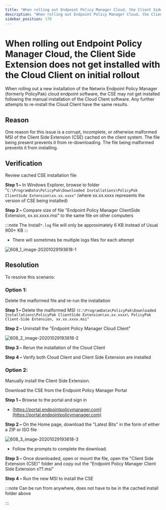 ```yaml
---
title: "When rolling out Endpoint Policy Manager Cloud, the Client Side Extension does not get installed with the Cloud Client on initial rollout"
description: "When rolling out Endpoint Policy Manager Cloud, the Client Side Extension does not get installed with the Cloud Client on initial rollout"
sidebar_position: 170
---
```


# When rolling out Endpoint Policy Manager Cloud, the Client Side Extension does not get installed with the Cloud Client on initial rollout

When rolling out a new installation of the Netwrix Endpoint Policy Manager (formerly PolicyPak)
cloud endpoint software, the CSE may not get installed following the manual installation of the
Cloud Client software. Any further attempts to re-install the Cloud Client have the same results.

## Reason

One reason for this issue is a corrupt, incomplete, or otherwise malformed MSI of the Client Side
Extension (CSE) cached on the client system. The file being present prevents it from re-downloading.
The file being malformed prevents it from installing.

## Verification

Review cached CSE installation file

**Step 1 –** In Windows Explorer, browse to folder
"`C:\ProgramData\PolicyPak\Downloaded Installations\PolicyPak ClientSide Extension\xx.xx.xxxx"`
(where xx.xx.xxxx represents the version of CSE being installed)

**Step 2 –** Compare size of file "Endpoint Policy Manager ClientSide Extension, xx.xx.xxxx.msi" to
the same file on other computers

:::note
The Install`*.log` file will only be approximately 6 KB instead of Usual 900+ KB
:::


- There will sometimes be multiple logs files for each attempt

![608_1_image-20201029193618-1](/images/endpointpolicymanager/troubleshooting/cloud/install/608_1_image-20201029193618-1.webp)

## Resolution

To resolve this scenario:

### Option 1:

Delete the malformed file and re-run the installation

**Step 1 –** Delete the malformed MSI
`(C:\ProgramData\PolicyPak\Downloaded Installations\PolicyPak ClientSide Extension\xx.xx.xxxx\ PolicyPak Client-Side Extension, xx.xx.xxxx.msi"`

**Step 2 –** Uninstall the "Endpoint Policy Manager Cloud Client"

![608_2_image-20201029193618-2](/images/endpointpolicymanager/troubleshooting/cloud/install/608_2_image-20201029193618-2.webp)

**Step 3 –** Rerun the installation of the Cloud Client

**Step 4 –** Verify both Cloud Client and Client Side Extension are installed

### Option 2:

Manually install the Client Side Extension.

Download the CSE from the Endpoint Policy Manager Portal

**Step 1 –** Browse to the portal and sign in

- [https://portal.endpointpolicymanager.com](https://portal.endpointpolicymanager.com)

**Step 2 –** On the Home page, download the "Latest Bits" in the form of either a ZIP or ISO file

![608_3_image-20201029193618-3](/images/endpointpolicymanager/troubleshooting/cloud/install/608_3_image-20201029193618-3.webp)

- Follow the prompts to complete the download.

**Step 3 –** Once downloaded, open or mount the file, open the "Client Side Extension (CSE)" folder
and copy out the "Endpoint Policy Manager Client Side Extension x??.msi"

**Step 4 –** Run the new MSI to install the CSE

:::note
Can be run from anywhere, does not have to be in the cached install folder above

:::
